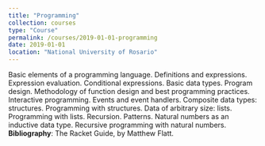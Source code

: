 ```yaml
---
title: "Programming"
collection: courses
type: "Course"
permalink: /courses/2019-01-01-programming
date: 2019-01-01
location: "National University of Rosario"
---
```


Basic elements of a programming language. Definitions and expressions. Expression evaluation. Conditional expressions. Basic data types. Program design. Methodology of function design and best programming practices. Interactive programming. Events and event handlers. Composite data types: structures. Programming with structures. Data of arbitrary size: lists. Programming with lists. Recursion. Patterns. Natural numbers as an inductive data type. Recursive programming with natural numbers.
**Bibliography**: The Racket Guide, by Matthew Flatt.
